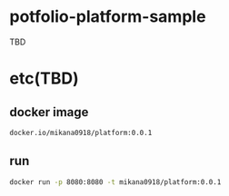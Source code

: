 # potfolio-platform-sample
 TBD

# etc(TBD)
## docker image
```bash
docker.io/mikana0918/platform:0.0.1
```
## run
```bash
docker run -p 8080:8080 -t mikana0918/platform:0.0.1
```

